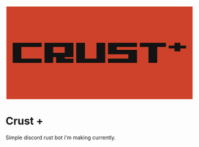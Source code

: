 <p align="center">  
<img src="./Crust+2.png" width="500" height="250"></a>
</p>
<h1>Crust +</h1>
Simple discord rust bot i'm making currently.